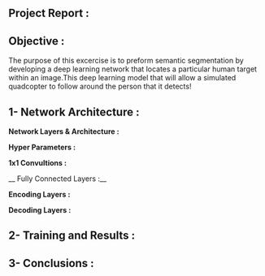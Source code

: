 ## Project Report :

## Objective :

The purpose of this excercise is to preform  semantic segmentation by developing a deep learning network that locates a particular human target within an image.This deep learning model that will allow a simulated quadcopter to follow around the person that it detects!

## 1- Network Architecture : 

__Network Layers & Architecture :__

__Hyper Parameters :__

__1x1 Convultions :__

__ Fully Connected Layers :__

__Encoding Layers :__

__Decoding Layers :__

## 2- Training and Results : 

## 3- Conclusions : 

